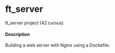 # ft_server

ft_server project (42 cursus)

#### Description
Building a web server with Nginx using a Dockefile.
